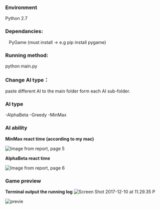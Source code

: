 

### Environment
 Python 2.7
 
### Dependancies:
    PyGame (must install -> e.g pip install pygame)

### Running method:
python main.py

### Change AI type：
paste different AI to the main folder form each AI sub-folder.

### AI type
-AlphaBeta
-Greedy
-MinMax

### AI ability 

**MinMax react time (according to my mac)**

![Image from report, page 5](https://lh3.googleusercontent.com/-Bu7ZljkyjAA/Wi4ZP3u77dI/AAAAAAAAO0Q/_DPnzRjqv-0WB3nO6LS-pk3DoSgzHO1gwCHMYCw/I/Image%2Bfrom%2Breport%252C%2Bpage%2B5.png)

**AlphaBeta react time**

![Image from report, page 6](https://lh3.googleusercontent.com/-uK7_HXmA7jM/Wi4ZQKtptzI/AAAAAAAAO0U/d7KOWRxhAUoiOPdpRnMLLtRbXrJyrlGQQCHMYCw/I/Image%2Bfrom%2Breport%252C%2Bpage%2B6.png)




### Game preview 

**Terminal output the running log**
![Screen Shot 2017-12-10 at 11.29.35 P](https://lh3.googleusercontent.com/-EjDA8j_Qv8Y/Wi4ZQ7TFB1I/AAAAAAAAO0Y/WV5OF_Cu-TU6puKmhg157NQNpQh02PHxACHMYCw/I/Screen%2BShot%2B2017-12-10%2Bat%2B11.29.35%2BPM.png)


   
![previe](https://lh3.googleusercontent.com/-wrFRrcGKII0/Wi4aca4WrpI/AAAAAAAAO0w/_fLqDcv4O_UoWjeYrMWw2318q7rSUUezgCHMYCw/I/preview.jpg)


